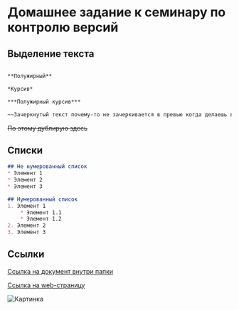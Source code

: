 # Домашнее задание к семинару по контролю версий 

## Выделение текста

```Markdown

**Полужирный**

*Курсив*

***Полужирный курсив***

~~Зачеркнутый текст почему-то не зачеркивается в превью когда делаешь в выделении~~
```

~~По этому дублирую здесь~~

## Списки

```Markdown
## Не нумерованный список
* Элемент 1
* Элемент 2
* Элемент 3

## Нумерованный список
1. Элемент 1
    * Элемент 1.1
    * Элемент 1.2
2. Элемент 2
3. Элемент 3
```

## Ссылки

[Ссылка на документ внутри папки](GO.txt)

[Ссылка на web-страницу](https://youtu.be/dQw4w9WgXcQ)

![Картинка](https://cdn.fishki.net/upload/post/2019/05/15/2978629/a1ce870931cec5e01536340c798309e0.jpg)
